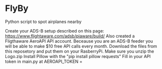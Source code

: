 # FlyBy
Python script to spot airplanes nearby

Create your ADS-B setup described on this page: https://www.flightaware.com/adsb/piaware/build/
Also created a Fligthaware AeroAPI API account.
Beceause you are an ADS-B feeder you will be able to make $10 free API calls every month.
Download the files from this reposetory and put them on your RasberryPi.
Make sure you unzip the Logo.zip
Install Pillow with the "pip install pillow requests" 
Fill in your API token in main.py at AEROAPI_TOKEN =
